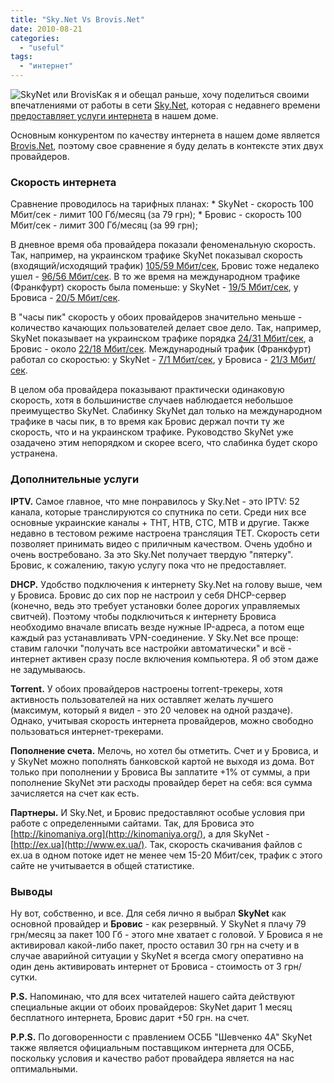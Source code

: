 ```yaml
---
title: "Sky.Net Vs Brovis.Net"
date: 2010-08-21
categories: 
  - "useful"
tags: 
  - "интернет"
---
```


![SkyNet или Brovis](http://shevchenko4a.brovary.org/wp-content/uploads/2010/08/SkyNet-vs-Brovis.jpg "SkyNet или Brovis")Как я и обещал раньше, хочу поделиться своими впечатлениями от работы в сети [Sky.Net](http://sky-net.com.ua/), которая с недавнего времени [предоставляет услуги интернета](http://shevchenko4a.brovary.org/internet-ot-sky-net/) в нашем доме.

Основным конкурентом по качеству интернета в нашем доме является [Brovis.Net](http://brovis.net.ua), поэтому свое сравнение я буду делать в контексте этих двух провайдеров.

### Скорость интернета

Сравнение проводилось на тарифных планах: \* SkyNet - скорость 100 Мбит/сек - лимит 100 Гб/месяц (за 79 грн); \* Бровис - скорость 100 Мбит/сек - лимит 300 Гб/месяц (за 99 грн);

В дневное время оба провайдера показали феноменальную скорость. Так, например, на украинском трафике SkyNet показывал скорость <!--more-->(входящий/исходящий трафик) [105/59 Мбит/сек](http://www.speedtest.net/result/914756568.png), Бровис тоже недалеко ушел - [96/56 Мбит/сек](http://www.speedtest.net/result/914750809.png). В то же время на международном трафике (Франкфурт) скорость была поменьше: у SkyNet - [19/5 Мбит/сек](http://www.speedtest.net/result/914759800.png), у Бровиса - [20/5 Мбит/сек](http://www.speedtest.net/result/914752095.png).

В "часы пик" скорость у обоих провайдеров значительно меньше - количество качающих пользователей делает свое дело. Так, например, SkyNet показывает на украинском трафике порядка [24/31 Мбит/сек](http://www.speedtest.net/result/917000270.png), а Бровис - около [22/18 Мбит/сек](http://www.speedtest.net/result/917010850.png). Международный трафик (Франкфурт) работал со скоростью: у SkyNet - [7/1 Мбит/сек](http://www.speedtest.net/result/917002657.png), у Бровиса - [21/3 Мбит/сек](http://www.speedtest.net/result/917012135.png).

В целом оба провайдера показывают практически одинаковую скорость, хотя в большинистве случаев наблюдается небольшое преимущество SkyNet. Слабинку SkyNet дал только на международном трафике в часы пик, в то время как Бровис держал почти ту же скорость, что и на украинском трафике. Руководство SkyNet уже озадачено этим непорядком и скорее всего, что слабинка будет скоро устранена.

### Дополнительные услуги

**IPTV.** Самое главное, что мне понравилось у Sky.Net - это IPTV: 52 канала, которые транслируются со спутника по сети. Среди них все основные украинские каналы + ТНТ, НТВ, СТС, МТВ и другие. Также недавно в тестовом режиме настроена трансляция ТЕТ. Скорость сети позволяет принимать видео с приличным качеством. Очень удобно и очень востребовано. За это Sky.Net получает твердую "пятерку". Бровис, к сожалению, такую услугу пока что не предоставляет.

**DHCP.** Удобство подключения к интернету Sky.Net на голову выше, чем у Бровиса. Бровис до сих пор не настроил у себя DHCP-сервер (конечно, ведь это требует установки более дорогих управляемых свитчей). Поэтому чтобы подключиться к интернету Бровиса необходимо вначале вписать везде нужные IP-адреса, а потом еще каждый раз устанавливать VPN-соединение. У Sky.Net все проще: ставим галочки "получать все настройки автоматически" и всё - интернет активен сразу после включения компьютера. Я об этом даже не задумываюсь.

**Torrent.** У обоих провайдеров настроены torrent-трекеры, хотя активность пользователей на них оставляет желать лучшего (максимум, который я видел - это 20 человек на одной раздаче). Однако, учитывая скорость интернета провайдеров, можно свободно пользоваться интернет-трекерами.

**Пополнение счета.** Мелочь, но хотел бы отметить. Счет и у Бровиса, и у SkyNet можно пополнять банковской картой не выходя из дома. Вот только при пополнении у Бровиса Вы заплатите +1% от суммы, а при пополнение SkyNet эти расходы провайдер берет на себя: вся сумма зачисляется на счет как есть.

**Партнеры.** И Sky.Net, и Бровис предоставляют особые условия при работе с определенными сайтами. Так, для Бровиса это [http://kinomaniya.org](http://kinomaniya.org/), а для SkyNet - [http://ex.ua](http://www.ex.ua/). Так, скорость скачивания файлов с ex.ua в одном потоке идет не менее чем 15-20 Мбит/сек, трафик с этого сайте не учитывается в общей статистике.

### Выводы

Ну вот, собственно, и все. Для себя лично я выбрал **SkyNet** как основной провайдер и **Бровис** \- как резервный. У SkyNet я плачу 79 грн/месяц за пакет 100 Гб - этого мне хватает с головой. У Бровиса я не активировал какой-либо пакет, просто оставил 30 грн на счету и в случае аварийной ситуации у SkyNet я всегда смогу оперативно на один день активировать интернет от Бровиса - стоимость от 3 грн/сутки.

**P.S.** Напоминаю, что для всех читателей нашего сайта действуют специальные акции от обоих провайдеров: SkyNet дарит 1 месяц бесплатного интернета, Бровис дарит +50 грн. на счет.

**P.P.S.** По договоренности с правлением ОСББ "Шевченко 4А" SkyNet также является официальным поставщиком интернета для ОСББ, поскольку условия и качество работ провайдера является на нас оптимальными.
